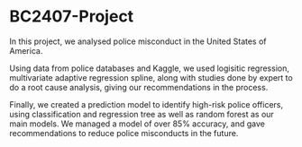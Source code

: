 # BC2407-Project
In this project, we analysed police misconduct in the United States of America.

Using data from police databases and Kaggle, we used logisitic regression, multivariate adaptive regression spline, along with studies done by expert to do a root cause analysis, giving our recommendations in the process.

Finally, we created a prediction model to identify high-risk police officers, using classification and regression tree as well as random forest as our main models. We managed a model of over 85% accuracy, and gave recommendations to reduce police misconducts in the future.
